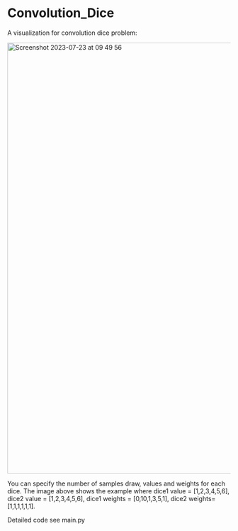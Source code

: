 # Convolution_Dice
A visualization for convolution dice problem:

<img width="971" alt="Screenshot 2023-07-23 at 09 49 56" src="https://github.com/RiptidePzh/Convolution_Dice/assets/85790664/b656f90c-446f-4bd2-9726-f8e77e37514a">

You can specify the number of samples draw, values and weights for each dice. The image above shows the example where dice1 value = [1,2,3,4,5,6], dice2 value = [1,2,3,4,5,6], dice1 weights = [0,10,1,3,5,1], dice2 weights=[1,1,1,1,1,1].

Detailed code see main.py
